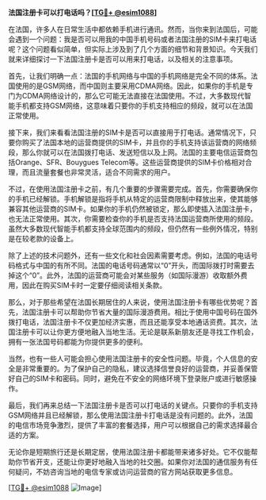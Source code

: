 **法国注册卡可以打电话吗？[[TG💪+ @esim1088](https://t.me/s/esim1088)]**

在法国，许多人在日常生活中都依赖手机进行通讯。然而，当你来到法国后，可能会遇到一个问题：我是否可以用我的中国手机号码或者法国注册的SIM卡来打电话呢？这个问题看似简单，但实际上涉及到了几个方面的细节和背景知识。今天我们就来详细探讨一下法国注册卡是否可以用来打电话，以及相关的注意事项。

首先，让我们明确一点：法国的手机网络与中国的手机网络是完全不同的体系。法国使用的是GSM网络，而中国则主要采用CDMA网络。因此，如果你的手机是专门为CDMA网络设计的，那么它可能无法直接在法国使用。不过，大多数现代智能手机都支持GSM网络，这意味着只要你的手机支持相应的频段，就可以在法国正常使用。

接下来，我们来看看法国注册的SIM卡是否可以直接用于打电话。通常情况下，只要你购买了法国本地的运营商提供的SIM卡，并且你的手机支持该运营商的网络频段，那么你就可以在法国拨打电话、发送短信以及上网。法国的主要电信运营商包括Orange、SFR、Bouygues Telecom等。这些运营商提供的SIM卡价格相对合理，而且流量套餐也非常灵活，适合不同需求的用户。

不过，在使用法国注册卡之前，有几个重要的步骤需要完成。首先，你需要确保你的手机已经解锁。手机解锁是指将手机从特定的运营商限制中释放出来，使其能够兼容其他运营商的SIM卡。如果你的手机仍然被锁定，那么即使插入法国注册卡，也无法正常使用。其次，你需要检查你的手机是否支持法国运营商所使用的频段。虽然大多数现代智能手机都支持全球范围内的频段，但仍然有一些例外情况，特别是在较老款的设备上。

除了上述的技术问题外，还有一些文化和社会因素需要考虑。例如，法国的电话号码格式与中国的有所不同。法国的电话号码通常以“0”开头，而国际拨打时需要去掉这个“0”。此外，法国的运营商可能会对某些服务（如国际漫游）收取额外费用，因此在购买SIM卡时一定要仔细阅读相关条款。

那么，对于那些希望在法国长期居住的人来说，使用法国注册卡有哪些优势呢？首先，法国注册卡可以帮助你节省大量的国际漫游费用。相比于使用中国号码在国外拨打电话，法国注册卡不仅更加经济实惠，而且还能享受本地通话资费。其次，法国注册卡可以让你更方便地融入当地生活。无论是联系新朋友还是寻找工作机会，拥有一张法国号码都能为你提供更多的便利。

当然，也有一些人可能会担心使用法国注册卡的安全性问题。毕竟，个人信息的安全是非常重要的。为了保护自己的隐私，建议选择信誉良好的运营商，并妥善保管好自己的SIM卡和密码。同时，避免在不安全的网络环境下登录账户或进行敏感操作。

最后，我们再来总结一下法国注册卡是否可以打电话的关键点。只要你的手机支持GSM网络并且已经解锁，那么使用法国注册卡打电话是没有问题的。此外，法国的电信市场竞争激烈，提供了丰富的套餐选择，用户可以根据自己的需求选择最合适的方案。

无论你是短期旅行还是长期定居，使用法国注册卡都能带来诸多好处。它不仅能帮助你节省开支，还能让你更好地融入当地的社交圈。如果你对法国的通信服务有任何疑问，不妨咨询当地的电信专家或访问运营商的官方网站获取更多信息。

[[TG💪+ @esim1088](https://t.me/s/esim1088) ![Image](https://i.postimg.cc/4NQfJmqS/Snipaste-2025-05-13-00-14-12.png)]